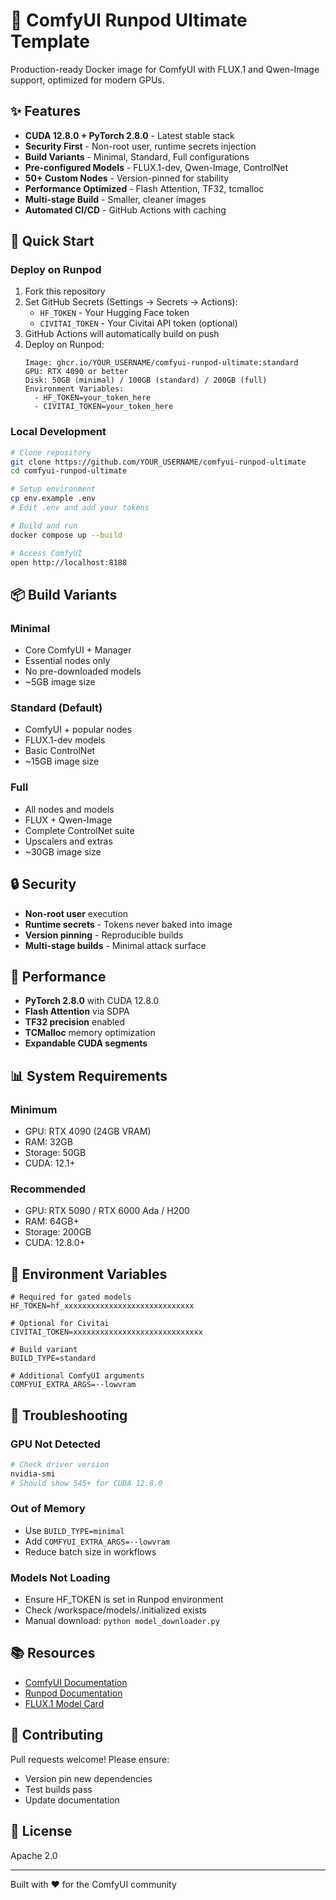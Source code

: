 # 🚀 ComfyUI Runpod Ultimate Template

Production-ready Docker image for ComfyUI with FLUX.1 and Qwen-Image support, optimized for modern GPUs.

## ✨ Features

- **CUDA 12.8.0 + PyTorch 2.8.0** - Latest stable stack
- **Security First** - Non-root user, runtime secrets injection
- **Build Variants** - Minimal, Standard, Full configurations
- **Pre-configured Models** - FLUX.1-dev, Qwen-Image, ControlNet
- **50+ Custom Nodes** - Version-pinned for stability
- **Performance Optimized** - Flash Attention, TF32, tcmalloc
- **Multi-stage Build** - Smaller, cleaner images
- **Automated CI/CD** - GitHub Actions with caching

## 🚀 Quick Start

### Deploy on Runpod

1. Fork this repository
2. Set GitHub Secrets (Settings → Secrets → Actions):
   - `HF_TOKEN` - Your Hugging Face token
   - `CIVITAI_TOKEN` - Your Civitai API token (optional)
3. GitHub Actions will automatically build on push
4. Deploy on Runpod:
   ```
   Image: ghcr.io/YOUR_USERNAME/comfyui-runpod-ultimate:standard
   GPU: RTX 4090 or better
   Disk: 50GB (minimal) / 100GB (standard) / 200GB (full)
   Environment Variables:
     - HF_TOKEN=your_token_here
     - CIVITAI_TOKEN=your_token_here
   ```

### Local Development

```bash
# Clone repository
git clone https://github.com/YOUR_USERNAME/comfyui-runpod-ultimate
cd comfyui-runpod-ultimate

# Setup environment
cp env.example .env
# Edit .env and add your tokens

# Build and run
docker compose up --build

# Access ComfyUI
open http://localhost:8188
```

## 📦 Build Variants

### Minimal
- Core ComfyUI + Manager
- Essential nodes only
- No pre-downloaded models
- ~5GB image size

### Standard (Default)
- ComfyUI + popular nodes
- FLUX.1-dev models
- Basic ControlNet
- ~15GB image size

### Full
- All nodes and models
- FLUX + Qwen-Image
- Complete ControlNet suite
- Upscalers and extras
- ~30GB image size

## 🔒 Security

- **Non-root user** execution
- **Runtime secrets** - Tokens never baked into image
- **Version pinning** - Reproducible builds
- **Multi-stage builds** - Minimal attack surface

## 🎯 Performance

- **PyTorch 2.8.0** with CUDA 12.8.0
- **Flash Attention** via SDPA
- **TF32 precision** enabled
- **TCMalloc** memory optimization
- **Expandable CUDA segments**

## 📊 System Requirements

### Minimum
- GPU: RTX 4090 (24GB VRAM)
- RAM: 32GB
- Storage: 50GB
- CUDA: 12.1+

### Recommended
- GPU: RTX 5090 / RTX 6000 Ada / H200
- RAM: 64GB+
- Storage: 200GB
- CUDA: 12.8.0+

## 🔧 Environment Variables

```env
# Required for gated models
HF_TOKEN=hf_xxxxxxxxxxxxxxxxxxxxxxxxxxxxx

# Optional for Civitai
CIVITAI_TOKEN=xxxxxxxxxxxxxxxxxxxxxxxxxxxxx

# Build variant
BUILD_TYPE=standard

# Additional ComfyUI arguments
COMFYUI_EXTRA_ARGS=--lowvram
```

## 🐛 Troubleshooting

### GPU Not Detected
```bash
# Check driver version
nvidia-smi
# Should show 545+ for CUDA 12.8.0
```

### Out of Memory
- Use `BUILD_TYPE=minimal`
- Add `COMFYUI_EXTRA_ARGS=--lowvram`
- Reduce batch size in workflows

### Models Not Loading
- Ensure HF_TOKEN is set in Runpod environment
- Check /workspace/models/.initialized exists
- Manual download: `python model_downloader.py`

## 📚 Resources

- [ComfyUI Documentation](https://docs.comfy.org)
- [Runpod Documentation](https://docs.runpod.io)
- [FLUX.1 Model Card](https://huggingface.co/black-forest-labs/FLUX.1-dev)

## 🤝 Contributing

Pull requests welcome! Please ensure:
- Version pin new dependencies
- Test builds pass
- Update documentation

## 📄 License

Apache 2.0

---

Built with ❤️ for the ComfyUI community
